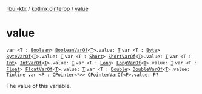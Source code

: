 [libui-ktx](../index.md) / [kotlinx.cinterop](index.md) / [value](./value.md)

# value

`var <T : `[`Boolean`](https://kotlinlang.org/api/latest/jvm/stdlib/kotlin/-boolean/index.html)`> `[`BooleanVarOf`](-boolean-var-of/index.md)`<`[`T`](value.md#T)`>.value: `[`T`](value.md#T)
`var <T : `[`Byte`](https://kotlinlang.org/api/latest/jvm/stdlib/kotlin/-byte/index.html)`> `[`ByteVarOf`](-byte-var-of/index.md)`<`[`T`](value.md#T)`>.value: `[`T`](value.md#T)
`var <T : `[`Short`](https://kotlinlang.org/api/latest/jvm/stdlib/kotlin/-short/index.html)`> `[`ShortVarOf`](-short-var-of/index.md)`<`[`T`](value.md#T)`>.value: `[`T`](value.md#T)
`var <T : `[`Int`](https://kotlinlang.org/api/latest/jvm/stdlib/kotlin/-int/index.html)`> `[`IntVarOf`](-int-var-of/index.md)`<`[`T`](value.md#T)`>.value: `[`T`](value.md#T)
`var <T : `[`Long`](https://kotlinlang.org/api/latest/jvm/stdlib/kotlin/-long/index.html)`> `[`LongVarOf`](-long-var-of/index.md)`<`[`T`](value.md#T)`>.value: `[`T`](value.md#T)
`var <T : `[`Float`](https://kotlinlang.org/api/latest/jvm/stdlib/kotlin/-float/index.html)`> `[`FloatVarOf`](-float-var-of/index.md)`<`[`T`](value.md#T)`>.value: `[`T`](value.md#T)
`var <T : `[`Double`](https://kotlinlang.org/api/latest/jvm/stdlib/kotlin/-double/index.html)`> `[`DoubleVarOf`](-double-var-of/index.md)`<`[`T`](value.md#T)`>.value: `[`T`](value.md#T)`inline var <P : `[`CPointer`](-c-pointer/index.md)`<*>> `[`CPointerVarOf`](-c-pointer-var-of/index.md)`<`[`P`](value.md#P)`>.value: `[`P`](value.md#P)`?`

The value of this variable.

